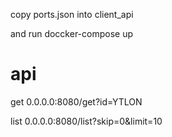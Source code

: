 
copy ports.json into client_api

and run doccker-compose up

# api

get 0.0.0.0:8080/get?id=YTLON

list 0.0.0.0:8080/list?skip=0&limit=10


